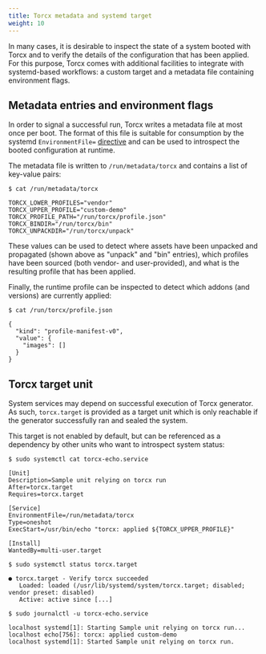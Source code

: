 ```yaml
---
title: Torcx metadata and systemd target
weight: 10
---
```


In many cases, it is desirable to inspect the state of a system booted with Torcx and to verify the details of the configuration that has been applied.
For this purpose, Torcx comes with additional facilities to integrate with systemd-based workflows: a custom target and a metadata file containing environment flags.

## Metadata entries and environment flags

In order to signal a successful run, Torcx writes a metadata file at most once per boot. The format of this file is suitable for consumption by the systemd `EnvironmentFile=` [directive][systemd-exec] and can be used to introspect the booted configuration at runtime.

The metadata file is written to `/run/metadata/torcx` and contains a list of key-value pairs:

```
$ cat /run/metadata/torcx

TORCX_LOWER_PROFILES="vendor"
TORCX_UPPER_PROFILE="custom-demo"
TORCX_PROFILE_PATH="/run/torcx/profile.json"
TORCX_BINDIR="/run/torcx/bin"
TORCX_UNPACKDIR="/run/torcx/unpack"
```

These values can be used to detect where assets have been unpacked and propagated (shown above as "unpack" and "bin" entries), which profiles have been sourced (both vendor- and user-provided), and what is the resulting profile that has been applied.

Finally, the runtime profile can be inspected to detect which addons (and versions) are currently applied:

```
$ cat /run/torcx/profile.json

{
  "kind": "profile-manifest-v0",
  "value": {
    "images": []
  }
}
```

## Torcx target unit

System services may depend on successful execution of Torcx generator. As such, `torcx.target` is provided as a target unit which is only reachable if the generator successfully ran and sealed the system.

This target is not enabled by default, but can be referenced as a dependency by other units who want to introspect system status:

```
$ sudo systemctl cat torcx-echo.service

[Unit]
Description=Sample unit relying on torcx run
After=torcx.target
Requires=torcx.target

[Service]
EnvironmentFile=/run/metadata/torcx
Type=oneshot
ExecStart=/usr/bin/echo "torcx: applied ${TORCX_UPPER_PROFILE}"

[Install]
WantedBy=multi-user.target
```

```
$ sudo systemctl status torcx.target

● torcx.target - Verify torcx succeeded
   Loaded: loaded (/usr/lib/systemd/system/torcx.target; disabled; vendor preset: disabled)
   Active: active since [...]
```

```
$ sudo journalctl -u torcx-echo.service

localhost systemd[1]: Starting Sample unit relying on torcx run...
localhost echo[756]: torcx: applied custom-demo
localhost systemd[1]: Started Sample unit relying on torcx run.
```

[systemd-exec]: https://www.freedesktop.org/software/systemd/man/systemd.exec.html#EnvironmentFile=

